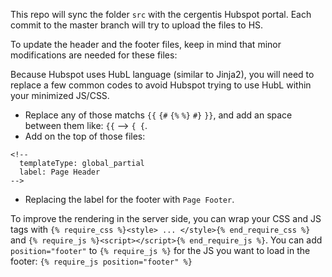 This repo will sync the folder `src` with the cergentis Hubspot portal. Each commit to the master branch will try to upload the files to HS.

To update the header and the footer files, keep in mind that minor modifications are needed for these files:

Because Hubspot uses HubL language (similar to Jinja2), you will need to replace a few common codes to avoid Hubspot trying to use HubL within your minimized JS/CSS.

- Replace any of those matchs `{{` `{#` `{%`  `%}` `#}` `}}`, and add an space between them like: `{{` --> `{ {`.
- Add on the top of those files:
```
<!--
  templateType: global_partial
  label: Page Header
-->
```
* Replacing the label for the footer with `Page Footer`.

To improve the rendering in the server side, you can wrap your CSS and JS tags with `{% require_css %}<style> ... </style>{% end_require_css %}` and `{% require_js %}<script></script>{% end_require_js %}`. You can add `position="footer"` to `{% require_js %}` for the JS you want to load in the footer: `{% require_js position="footer" %}`
